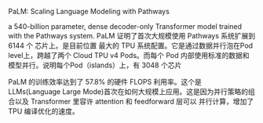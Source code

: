 
PaLM: Scaling Language Modeling with Pathways

a 540-billion parameter, dense decoder-only Transformer model trained with the Pathways system. PaLM 证明了首次大规模使用 Pathways 系统扩展到 6144 个 芯片上。是目前位置
最大的 TPU 系统配置。它是通过数据并行泡在Pod level上，跨越了两个 Cloud TPU v4 Pods。而每个 Pod 内部使用标准的数据和模型并行。说明每个Pod（islands）上，有 3048 个芯片

PaLM 的训练效率达到了 57.8% 的硬件 FLOPS 利用率。这个是 LLMs(Language Large Mode)首次在如何大规模上应用。这是因为并行策略的组合以及 Transformer 里容许 attention 和 feedforward 层可以
并行计算，增加了 TPU 编译优化的速度。
